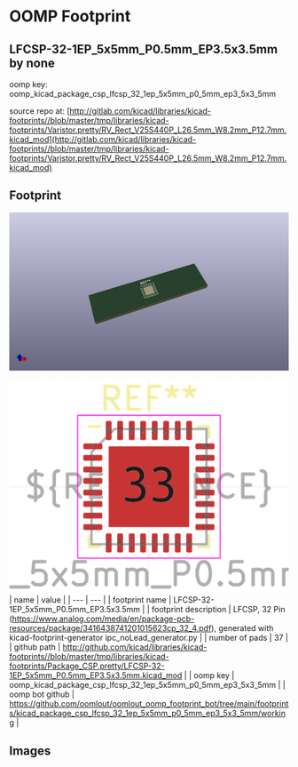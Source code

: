 # OOMP Footprint  
## LFCSP-32-1EP_5x5mm_P0.5mm_EP3.5x3.5mm  by none  
  
oomp key: oomp_kicad_package_csp_lfcsp_32_1ep_5x5mm_p0_5mm_ep3_5x3_5mm  
  
source repo at: [http://gitlab.com/kicad/libraries/kicad-footprints//blob/master/tmp/libraries/kicad-footprints/Varistor.pretty/RV_Rect_V25S440P_L26.5mm_W8.2mm_P12.7mm.kicad_mod](http://gitlab.com/kicad/libraries/kicad-footprints//blob/master/tmp/libraries/kicad-footprints/Varistor.pretty/RV_Rect_V25S440P_L26.5mm_W8.2mm_P12.7mm.kicad_mod)  
## Footprint  
  
[![working_kicad_pcb_3d.png](working_kicad_pcb_3d_600.png)](working_kicad_pcb_3d.png)  
  
[![working.png](working_600.png)](working.png)  
| name | value | 
| --- | --- | 
| footprint name | LFCSP-32-1EP_5x5mm_P0.5mm_EP3.5x3.5mm | 
| footprint description | LFCSP, 32 Pin (https://www.analog.com/media/en/package-pcb-resources/package/3416438741201015623cp_32_4.pdf), generated with kicad-footprint-generator ipc_noLead_generator.py | 
| number of pads | 37 | 
| github path | http://github.com/kicad/libraries/kicad-footprints//blob/master/tmp/libraries/kicad-footprints/Package_CSP.pretty/LFCSP-32-1EP_5x5mm_P0.5mm_EP3.5x3.5mm.kicad_mod | 
| oomp key | oomp_kicad_package_csp_lfcsp_32_1ep_5x5mm_p0_5mm_ep3_5x3_5mm | 
| oomp bot github | https://github.com/oomlout/oomlout_oomp_footprint_bot/tree/main/footprints/kicad_package_csp_lfcsp_32_1ep_5x5mm_p0_5mm_ep3_5x3_5mm/working | 
## Images  
